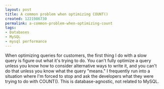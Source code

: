 ```yaml
---
layout: post
title: A common problem when optimizing COUNT()
created: 1221986730
permalink: a-common-problem-when-optimizing-count
tags:
- Databases
- MySQL
- mysql performance
---
```

<p>When optimizing queries for customers, the first thing I do with a slow query is figure out what it's trying to do. You can't fully optimize a query unless you know how to consider alternative ways to write it, and you can't do that unless you know what the query &quot;means.&quot; I frequently run into a situation where I'm forced to stop and ask the developers what they were trying to do with COUNT(). This is database-agnostic, not related to MySQL.</p>
